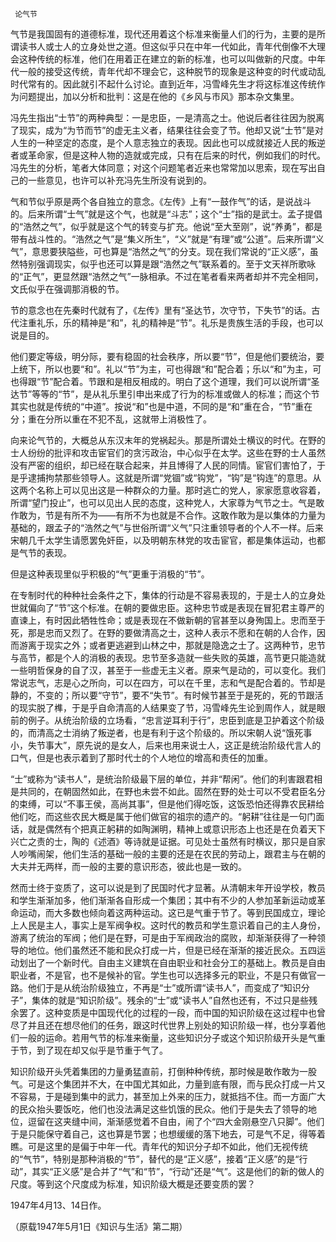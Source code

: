      论气节 

   气节是我国固有的道德标准，现代还用着这个标准来衡量人们的行为，主要的是所谓读书人或士人的立身处世之道。但这似乎只在中年一代如此，青年代倒像不大理会这种传统的标准，他们在用着正在建立的新的标准，也可以叫做新的尺度。中年代一般的接受这传统，青年代却不理会它，这种脱节的现象是这种变的时代或动乱时代常有的。因此就引不起什么讨论。直到近年，冯雪峰先生才将这标准这传统作为问题提出，加以分析和批判：这是在他的《乡风与市风》那本杂文集里。 

   冯先生指出“士节”的两种典型：一是忠臣，一是清高之士。他说后者往往因为脱离了现实，成为“为节而节”的虚无主义者，结果往往会变了节。他却又说“士节”是对人生的一种坚定的态度，是个人意志独立的表现。因此也可以成就接近人民的叛逆者或革命家，但是这种人物的造就或完成，只有在后来的时代，例如我们的时代。冯先生的分析，笔者大体同意；对这个问题笔者近来也常常加以思索，现在写出自己的一些意见，也许可以补充冯先生所没有说到的。 

   气和节似乎原是两个各自独立的意念。《左传》上有“一鼓作气”的话，是说战斗的。后来所谓“士气”就是这个气，也就是“斗志”；这个“士”指的是武士。孟子提倡的“浩然之气”，似乎就是这个气的转变与扩充。他说“至大至刚”，说“养勇”，都是带有战斗性的。“浩然之气”是“集义所生”，“义”就是“有理”或“公道”。后来所谓“义气”，意思要狭隘些，可也算是“浩然之气”的分支。现在我们常说的“正义感”，虽然特别强调现实，似乎也还可以算是跟“浩然之气”联系着的。至于文天祥所歌咏的“正气”，更显然跟“浩然之气”一脉相承。不过在笔者看来两者却并不完全相同，文氏似乎在强调那消极的节。 

   节的意念也在先秦时代就有了，《左传》里有“圣达节，次守节，下失节”的话。古代注重礼乐，乐的精神是“和”，礼的精神是“节”。礼乐是贵族生活的手段，也可以说是目的。 

   他们要定等级，明分际，要有稳固的社会秩序，所以要“节”，但是他们要统治，要上统下，所以也要“和”。礼以“节”为主，可也得跟“和”配合着；乐以“和”为主，可也得跟“节”配合着。节跟和是相反相成的。明白了这个道理，我们可以说所谓“圣达节”等等的“节”，是从礼乐里引申出来成了行为的标准或做人的标准；而这个节其实也就是传统的“中道”。按说“和”也是中道，不同的是“和”重在合，“节”重在分；重在分所以重在不犯不乱，这就带上消极性了。 

   向来论气节的，大概总从东汉末年的党祸起头。那是所谓处士横议的时代。在野的士人纷纷的批评和攻击宦官们的贪污政治，中心似乎在太学。这些在野的士人虽然没有严密的组织，却已经在联合起来，并且博得了人民的同情。宦官们害怕了，于是乎逮捕拘禁那些领导人。这就是所谓“党锢”或“钩党”，“钩”是“钩连”的意思。从这两个名称上可以见出这是一种群众的力量。那时逃亡的党人，家家愿意收容着，所谓“望门投止”，也可以见出人民的态度，这种党人，大家尊为气节之士。气是敢作敢为，节是有所不为——有所不为也就是不合作。这敢作敢为是以集体的力量为基础的，跟孟子的“浩然之气”与世俗所谓“义气”只注重领导者的个人不一样。后来宋朝几千太学生请愿罢免奸臣，以及明朝东林党的攻击宦官，都是集体运动，也都是气节的表现。 

   但是这种表现里似乎积极的“气”更重于消极的“节”。 

   在专制时代的种种社会条件之下，集体的行动是不容易表现的，于是士人的立身处世就偏向了“节”这个标准。在朝的要做忠臣。这种忠节或是表现在冒犯君主尊严的直谏上，有时因此牺牲性命；或是表现在不做新朝的官甚至以身殉国上。忠而至于死，那是忠而又烈了。在野的要做清高之士，这种人表示不愿和在朝的人合作，因而游离于现实之外；或者更逃避到山林之中，那就是隐逸之士了。这两种节，忠节与高节，都是个人的消极的表现。忠节至多造就一些失败的英雄，高节更只能造就一些明哲保身的自了汉，甚至于一些虚无主义者。原来气是动的，可以变化。我们常说志气，志是心之所向，可以在四方，可以在千里，志和气是配合着的。节却是静的，不变的；所以要“守节”，要不“失节”。有时候节甚至于是死的，死的节跟活的现实脱了榫，于是乎自命清高的人结果变了节，冯雪峰先生论到周作人，就是眼前的例子。从统治阶级的立场看，“忠言逆耳利于行”，忠臣到底是卫护着这个阶级的，而清高之士消纳了叛逆者，也是有利于这个阶级的。所以宋朝人说“饿死事小，失节事大”，原先说的是女人，后来也用来说士人，这正是统治阶级代言人的口气，但是也表示着到了那时代士的个人地位的增高和责任的加重。 

   “士”或称为“读书人”，是统治阶级最下层的单位，并非“帮闲”。他们的利害跟君相是共同的，在朝固然如此，在野也未尝不如此。固然在野的处士可以不受君臣名分的束缚，可以“不事王侯，高尚其事”，但是他们得吃饭，这饭恐怕还得靠农民耕给他们吃，而这些农民大概是属于他们做官的祖宗的遗产的。“躬耕”往往是一句门面话，就是偶然有个把真正躬耕的如陶渊明，精神上或意识形态上也还是在负着天下兴亡之责的士，陶的《述酒》等诗就是证据。可见处士虽然有时横议，那只是自家人吵嘴闹架，他们生活的基础一般的主要的还是在农民的劳动上，跟君主与在朝的大夫并无两样，而一般的主要的意识形态，彼此也是一致的。 

   然而士终于变质了，这可以说是到了民国时代才显著。从清朝末年开设学校，教员和学生渐渐加多，他们渐渐各自形成一个集团；其中有不少的人参加革新运动或革命运动，而大多数也倾向着这两种运动。这已是气重于节了。等到民国成立，理论上人民是主人，事实上是军阀争权。这时代的教员和学生意识着自己的主人身份，游离了统治的军阀；他们是在野，可是由于军阀政治的腐败，却渐渐获得了一种领导的地位。他们虽然还不能和民众打成一片，但是已经在渐渐的接近民众。五四运动划出了一个新时代。自由主义建筑在自由职业和社会分工的基础上。教员是自由职业者，不是官，也不是候补的官。学生也可以选择多元的职业，不是只有做官一路。他们于是从统治阶级独立，不再是“士”或所谓“读书人”，而变成了“知识分子”，集体的就是“知识阶级”。残余的“士”或“读书人”自然也还有，不过只是些残余罢了。这种变质是中国现代化的过程的一段，而中国的知识阶级在这过程中也曾尽了并且还在想尽他们的任务，跟这时代世界上别处的知识阶级一样，也分享着他们一般的运命。若用气节的标准来衡量，这些知识分子或这个知识阶级开头是气重于节，到了现在却又似乎是节重于气了。 

   知识阶级开头凭着集团的力量勇猛直前，打倒种种传统，那时候是敢作敢为一股气。可是这个集团并不大，在中国尤其如此，力量到底有限，而与民众打成一片又不容易，于是碰到集中的武力，甚至加上外来的压力，就抵挡不住。而一方面广大的民众抬头要饭吃，他们也没法满足这些饥饿的民众。他们于是失去了领导的地位，逗留在这夹缝中间，渐渐感觉着不自由，闹了个“四大金刚悬空八只脚”。他们于是只能保守着自己，这也算是节罢；也想缓缓的落下地去，可是气不足，得等着瞧。可是这里的是偏于中年一代。青年代的知识分子却不如此，他们无视传统的“气节”，特别是那种消极的“节”，替代的是“正义感”，接着“正义感”的是“行动”，其实“正义感”是合并了“气”和“节”，“行动”还是“气”。这是他们的新的做人的尺度。等到这个尺度成为标准，知识阶级大概是还要变质的罢？ 

   1947年4月13、14日作。 

   （原载1947年5月1日《知识与生活》第二期） 

